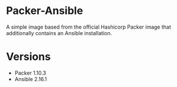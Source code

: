 # Packer-Ansible

A simple image based from the official Hashicorp Packer image that additionally contains an Ansible installation.

# Versions
- Packer 1.10.3
- Ansible 2.16.1

